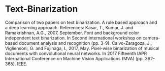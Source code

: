 # Text-Binarization
Comparison of two papers on text binarization. A rule based approach and a deep learning approach.
References: 
Kasar, T., Kumar, J. and Ramakrishnan, A.G., 2007, September. Font and background color independent text binarization. In Second international workshop on camera-based document analysis and recognition (pp. 3-9).
Calvo-Zaragoza, J., Vigliensoni, G. and Fujinaga, I., 2017, May. Pixel-wise binarization of musical documents with convolutional neural networks. In 2017 Fifteenth IAPR International Conference on Machine Vision Applications (MVA) (pp. 362-365). IEEE.
